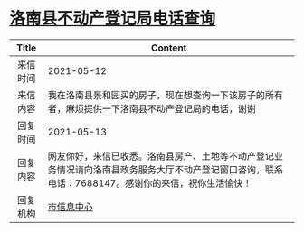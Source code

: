 # <a href="http://www.shangluo.gov.cn/zmhd/ldxxxx.jsp?urltype=leadermail.LeaderMailContentUrl&wbtreeid=1112&leadermailid=7230">洛南县不动产登记局电话查询</a>
| Title |                                    Content                                    |
|:-----:|-------------------------------------------------------------------------------|
| 来信时间  | 2021-05-12                                                                    |
| 来信内容  | 我在洛南县景和园买的房子，现在想查询一下该房子的所有者，麻烦提供一下洛南县不动产登记局的电话，谢谢                             |
| 回复时间  | 2021-05-13                                                                    |
| 回复内容  | 网友你好，来信已收悉。洛南县房产、土地等不动产登记业务情况请向洛南县政务服务大厅不动产登记窗口咨询，联系电话：7688147。感谢你的来信，祝你生活愉快！ |
| 回复机构  | <a href="../../categories/agencies/市信息中心.md">市信息中心</a>                          |